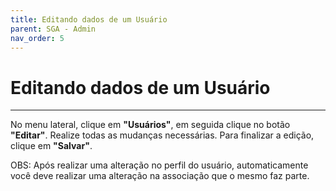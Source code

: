 ```yaml
---
title: Editando dados de um Usuário
parent: SGA - Admin
nav_order: 5
---
```


# Editando dados de um Usuário
---

No menu lateral, clique em **"Usuários"**, em seguida clique no botão **"Editar"**. Realize todas as mudanças necessárias. Para finalizar a edição, clique em **"Salvar"**.

OBS: Após realizar uma alteração no perfil do usuário, automaticamente você deve realizar uma alteração na associação que o mesmo faz parte.